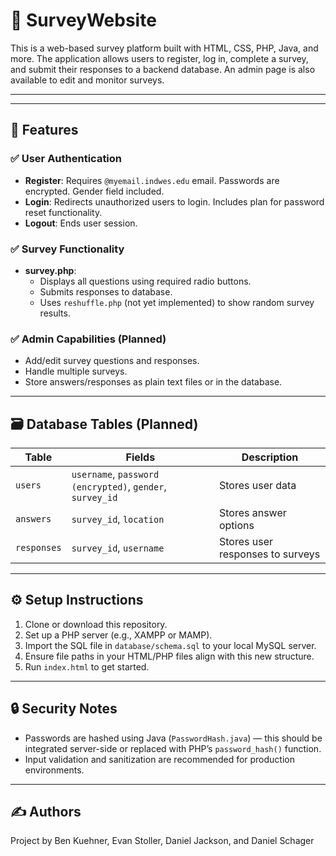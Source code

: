 # 📝 SurveyWebsite

This is a web-based survey platform built with HTML, CSS, PHP, Java, and more. The application allows users to register, log in, complete a survey, and submit their responses to a backend database. An admin page is also available to edit and monitor surveys. 

---

---

## 🚀 Features

### ✅ User Authentication
- **Register**: Requires `@myemail.indwes.edu` email. Passwords are encrypted. Gender field included.
- **Login**: Redirects unauthorized users to login. Includes plan for password reset functionality.
- **Logout**: Ends user session.

### ✅ Survey Functionality
- **survey.php**: 
  - Displays all questions using required radio buttons.
  - Submits responses to database.
  - Uses `reshuffle.php` (not yet implemented) to show random survey results.
  
### ✅ Admin Capabilities (Planned)
- Add/edit survey questions and responses.
- Handle multiple surveys.
- Store answers/responses as plain text files or in the database.

---

## 🗃️ Database Tables (Planned)

| Table         | Fields                                    | Description                            |
|---------------|-------------------------------------------|----------------------------------------|
| `users`       | `username`, `password (encrypted)`, `gender`, `survey_id` | Stores user data                      |
| `answers`     | `survey_id`, `location`                   | Stores answer options                  |
| `responses`   | `survey_id`, `username`                   | Stores user responses to surveys       |

---

## ⚙️ Setup Instructions

1. Clone or download this repository.
2. Set up a PHP server (e.g., XAMPP or MAMP).
3. Import the SQL file in `database/schema.sql` to your local MySQL server.
4. Ensure file paths in your HTML/PHP files align with this new structure.
5. Run `index.html` to get started.

---

## 🔒 Security Notes

- Passwords are hashed using Java (`PasswordHash.java`) — this should be integrated server-side or replaced with PHP’s `password_hash()` function.
- Input validation and sanitization are recommended for production environments.

---

## ✍️ Authors

Project by Ben Kuehner, Evan Stoller, Daniel Jackson, and Daniel Schager
